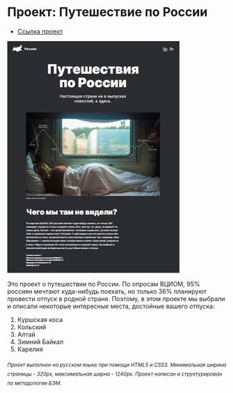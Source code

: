 # Проект: Путешествие по России
* [Ссылка проект](https://anastasiiakunstman.github.io/ruusian-travel/index.html)

![Путешествие по России](/image/%D0%BF%D1%83%D1%82%D0%B5%D1%88%D0%B5%D1%81%D1%82%D0%B2%D0%B8%D0%B5%20%D0%BF%D0%BE%20%D0%A0%D0%BE%D1%81%D1%81%D0%B8%D0%B8.JPG)

Это проект о путешествии по России.
По опросам ВЦИОМ, 95% россиян мечтают куда-нибудь поехать, но только 36% планируют провести отпуск в родной стране.
Поэтому, в этом проекте мы выбрали и описали некоторые интересные места, достойные вашего отпуска:

1. Куршская коса
2. Кольский
3. Алтай
4. Зимний Байкал
5. Карелия

<sub>*Проект выполнен на русском языке при помощи HTML5 и CSS3. Минимальная ширина страницы - 320px, максимальная ширна - 1240px. Проект написан и структурирован по методологии БЭМ.*</sub>
